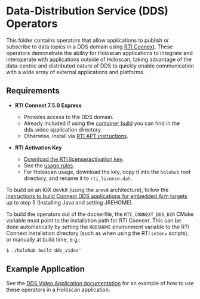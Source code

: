 # Data-Distribution Service (DDS) Operators

This folder contains operators that allow applications to publish or subscribe
to data topics in a DDS domain using [RTI Connext](https://content.rti.com/l/983311/2024-04-30/pz1wms).
These operators demonstrate the ability for Holoscan applications to integrate
and interoperate with applications outside of Holoscan, taking advantage of the
data-centric and distributed nature of DDS to quickly enable communication with
a wide array of external applications and platforms.

## Requirements

- **RTI Connext 7.5.0 Express**  
  - Provides access to the DDS domain.  
  - Already included if using the [container build](../../applications/dds/dds_video/Dockerfile) you can find in the dds_video application directory  
  - Otherwise, install via [RTI APT instructions](https://content.rti.com/l/983311/2025-07-08/q5x1n8).  

- **RTI Activation Key**  
  - [Download the RTI license/activation key](https://content.rti.com/l/983311/2025-07-25/q6729c).  
  - See the [usage rules](https://www.rti.com/products/connext-express).  
  - For Holoscan usage, download the key, copy it into the `holohub` root directory, and rename it to `rti_license.dat`.  

To build on an IGX devkit (using
the `armv8` architecture), follow the
[instructions to build Connext DDS applications for embedded Arm targets](https://community.rti.com/kb/how-do-i-create-connext-dds-application-rti-code-generator-and-build-it-my-embedded-target-arm)
up to step 5 (Installing Java and setting JREHOME).

To build the operators out of the dockerfile, the `RTI_CONNEXT_DDS_DIR` CMake variable must point to
the installation path for RTI Connext. This can be done automatically by setting
the `NDDSHOME` environment variable to the RTI Connext installation directory
(such as when using the RTI `setenv` scripts), or manually at build time, e.g.:

```sh
$ ./holohub build dds_video"
```

## Example Application

See the [DDS Video Application documentation](../../applications/dds/dds_video/README.md) for an example of how to use these operators in a Holoscan application.
